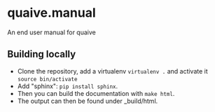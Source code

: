 # quaive.manual
An end user manual for quaive

## Building locally

* Clone the repository, add a virtualenv  `virtualenv .` and activate it `source bin/activate`
* Add "sphinx": `pip install sphinx`.
* Then you can build the documentation with `make html`.
* The output can then be found under _build/html.

